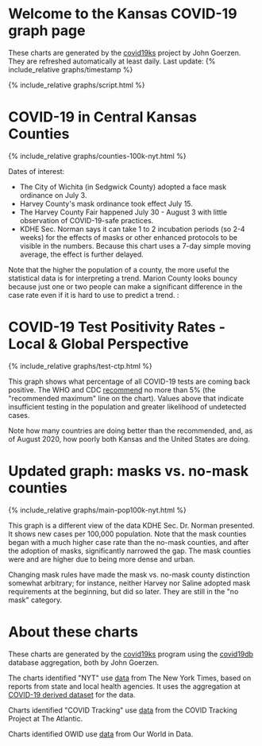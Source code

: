 # Welcome to the Kansas COVID-19 graph page

These charts are generated by the [covid19ks](https://github.com/jgoerzen/covid19ks) project by John Goerzen.  They are refreshed automatically at least daily.  Last update: {% include_relative graphs/timestamp %}

{% include_relative graphs/script.html %}

# COVID-19 in Central Kansas Counties

{% include_relative graphs/counties-100k-nyt.html %}

Dates of interest:

- The City of Wichita (in Sedgwick County) adopted a face mask ordinance on July 3.
- Harvey County's mask ordinance took effect July 15.
- The Harvey County Fair happened July 30 - August 3 with little observation of COVID-19-safe practices.
- KDHE Sec. Norman says it can take 1 to 2 incubation periods (so 2-4 weeks) for the effects of masks or other enhanced protocols to be visible in the numbers.  Because this chart uses a 7-day simple moving average, the effect is further delayed.

Note that the higher the population of a county, the more useful the statistical data is for interpreting a trend.  Marion County looks bouncy because just one or two people can make a significant difference in the case rate even if it is hard to use to predict a trend. :

# COVID-19 Test Positivity Rates - Local & Global Perspective

{% include_relative graphs/test-ctp.html %}

This graph shows what percentage of all COVID-19 tests are coming back positive.  The WHO and CDC [recommend](https://coronavirus.jhu.edu/testing/testing-positivity) no more than 5% (the "recommended maximum" line on the chart).  Values above that indicate insufficient testing in the population and greater likelihood of undetected cases.

Note how many countries are doing better than the recommended, and, as of August 2020, how poorly both Kansas and the United States are doing.

# Updated graph: masks vs. no-mask counties

{% include_relative graphs/main-pop100k-nyt.html %}

This graph is a different view of the data KDHE Sec. Dr. Norman presented.  It shows new cases per 100,000 population.  Note that the mask counties began with a much higher case rate than the no-mask counties, and after the adoption of masks, significantly narrowed the gap.  The mask counties were and are higher due to being more dense and urban.

Changing mask rules have made the mask vs. no-mask county distinction somewhat arbitrary; for instance, neither Harvey nor Saline adopted mask requirements at the beginning, but did so later.  They are still in the "no mask" category.

# About these charts

These charts are generated by the [covid19ks](https://github.com/jgoerzen/covid19ks) program using the [covid19db](https://github.com/jgoerzen/covid19db) database aggregation, both by John Goerzen.

The charts identified "NYT" use [data](https://github.com/nytimes/covid-19-data) from The New York Times, based on reports from state and local health agencies.  It uses the aggregation at [COVID-19 derived dataset](https://github.com/cipriancraciun/covid19-datasets) for the data.

Charts identified "COVID Tracking" use [data](https://covidtracking.com/about-data/) from the COVID Tracking Project at The Atlantic.

Charts identified OWID use [data](https://ourworldindata.org/how-to-use-our-world-in-data#how-is-our-work-copyrighted) from Our World in Data.

